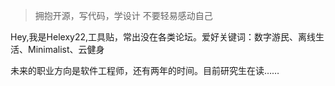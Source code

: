 > 拥抱开源，写代码，学设计
> 不要轻易感动自己

Hey,我是Helexy22,工具贴，常出没在各类论坛。爱好关键词：数字游民、离线生活、Minimalist、云健身

未来的职业方向是软件工程师，还有两年的时间。目前研究生在读……
